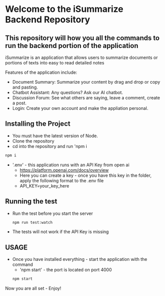 # Welcome to the iSummarize Backend Repository 


## This repository will how you all the commands to run the backend portion of the application


iSummarize is an application that allows users to summarize documents or portions of texts into easy to read detailed notes

Features of the application include:
 
 * Document Summary: Summarize your content by drag and drop or copy and pasting.
 * Chatbot Assistant: Any questions? Ask our AI chatbot.
 * Discussion Forum: See what others are saying, leave a comment, create a post.
 * Login: Create your own account and make the appliation personal.

 ## Installing the Project 
    
- You must have the latest version of Node.
- Clone the repository 
- cd into the repository and run 'npm i

```bash
npm i
```
- '.env' - this application runs with an API Key from open ai
    - https://platform.openai.com/docs/overview
    - Here you can create a key - once you have this key in the folder, apply the following format to the .env file
    - API_KEY=your_key_here
## Running the test 

- Run the test before you start the server 
    ```bash
    npm run test:watch
    ```
- The tests will not work if the API Key is missing 

## USAGE 

- Once you have installed everything - start the application with the command
    - 'npm start' - the port is located on port 4000
    ```bash
    npm start
    ```

Now you are all set - Enjoy!

